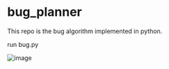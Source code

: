 # bug_planner
This repo is the bug algorithm implemented in python.

run bug.py


![image](./result)